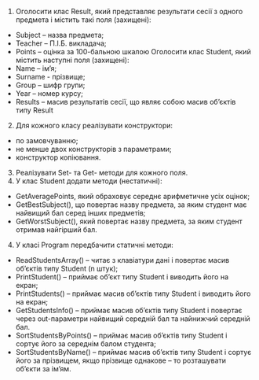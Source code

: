 1. Оголосити клас Result, який представляє результати сесії з одного предмета і містить такі поля (захищені):
- Subject – назва предмета;
- Teacher – П.І.Б. викладача;
- Points – оцінка за 100-бальною шкалою
Оголосити клас Student, який містить наступні поля (захищені):
- Name – ім’я;
- Surname - прізвище;
- Group – шифр групи;
- Year – номер курсу;
- Results – масив результатів сесії, що являє собою масив об’єктів типу Result
2. Для кожного класу реалізувати конструктори:
- по замовчуванню;
- не менше двох конструкторів з параметрами;
- конструктор копіювання.
3. Реалізувати Set- та Get- методи для кожного поля.
4. У клас Student додати методи (нестатичні):
- GetAveragePoints, який обраховує середнє арифметичне усіх оцінок;
- GetBestSubject(), що повертає назву предмета, за яким студент має найвищий бал серед інших предметів;
- GetWorstSubject(), який повертає назву предмета, за яким студент отримав найгірший бал.
4. У класі Program передбачити статичні методи:
- ReadStudentsArray() – читає з клавіатури дані і повертає масив об’єктів типу Student (n штук);
- PrintStudent() – приймає об’єкт типу Student і виводить його на екран;
- PrintStudents() – приймає масив об’єктів типу Student і виводить його на екран;
- GetStudentsInfo() – приймає масив об’єктів типу Student і повертає через out-параметри найвищий середній бал та найнижчий середній бал.
- SortStudentsByPoints() – приймає масив об’єктів типу Student і сортує його за середнім балом студента;
- SortStudentsByName() – приймає масив об’єктів типу Student і сортує його за прізвищем, якщо прізвище однакове – то розташувати об’єкти за ім’ям.

